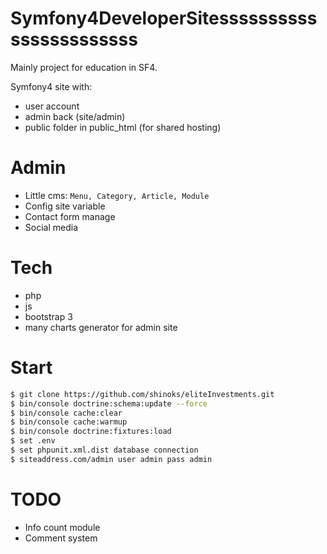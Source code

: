 # Symfony4DeveloperSitesssssssssssssssssssssss

Mainly project for education in SF4.

Symfony4 site with:

- user account
- admin back (site/admin)
- public folder in public_html (for shared hosting)

# Admin

- Little cms:
    ``Menu, Category, Article, Module``
- Config site variable
- Contact form manage
- Social media

# Tech

- php
- js
- bootstrap 3
- many charts generator for admin site

# Start

```sh
$ git clone https://github.com/shinoks/eliteInvestments.git
$ bin/console doctrine:schema:update --force
$ bin/console cache:clear
$ bin/console cache:warmup
$ bin/console doctrine:fixtures:load
$ set .env
$ set phpunit.xml.dist database connection
$ siteaddress.com/admin user admin pass admin
```
# TODO
- Info count module
- Comment system
